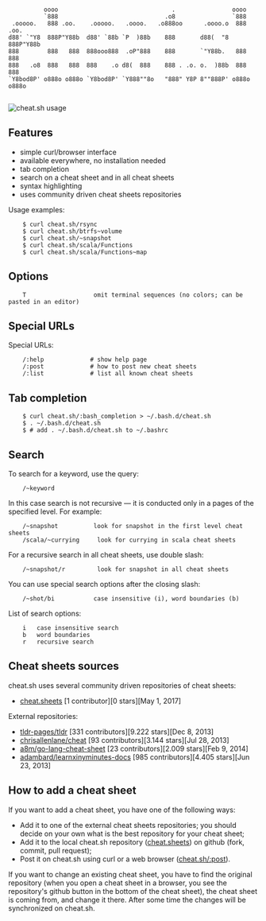 ```

          oooo                                .                oooo        
          `888                              .o8                `888        
 .ooooo.   888 .oo.    .ooooo.   .oooo.   .o888oo      .oooo.o  888 .oo.   
d88' `"Y8  888P"Y88b  d88' `88b `P  )88b    888       d88(  "8  888P"Y88b  
888        888   888  888ooo888  .oP"888    888       `"Y88b.   888   888  
888   .o8  888   888  888    .o d8(  888    888 . .o. o.  )88b  888   888  
`Y8bod8P' o888o o888o `Y8bod8P' `Y888""8o   "888" Y8P 8""888P' o888o o888o 


```

![cheat.sh usage](http://igor.chub.in/download/cheatsh-en.gif)

## Features

* simple curl/browser interface
* available everywhere, no installation needed
* tab completion
* search on a cheat sheet and in all cheat sheets
* syntax highlighting
* uses community driven cheat sheets repositories

Usage examples:

```
    $ curl cheat.sh/rsync
    $ curl cheat.sh/btrfs~volume
    $ curl cheat.sh/~snapshot
    $ curl cheat.sh/scala/Functions
    $ curl cheat.sh/scala/Functions~map
```

## Options

```
    T                   omit terminal sequences (no colors; can be pasted in an editor)
```

## Special URLs

Special URLs:

```
    /:help             # show help page
    /:post             # how to post new cheat sheets
    /:list             # list all known cheat sheets
```

## Tab completion

```
    $ curl cheat.sh/:bash_completion > ~/.bash.d/cheat.sh
    $ . ~/.bash.d/cheat.sh
    $ # add . ~/.bash.d/cheat.sh to ~/.bashrc
```

## Search

To search for a keyword, use the query:

```
    /~keyword
```

In this case search is not recursive — it is conducted only in a pages of the specified level.
For example:

```
    /~snapshot          look for snapshot in the first level cheat sheets 
    /scala/~currying     look for currying in scala cheat sheets
```

For a recursive search in all cheat sheets, use double slash:

```
    /~snapshot/r         look for snapshot in all cheat sheets
```

You can use special search options after the closing slash:

```
    /~shot/bi           case insensitive (i), word boundaries (b)
```

List of search options:

```
    i   case insensitive search
    b   word boundaries
    r   recursive search
```

## Cheat sheets sources

cheat.sh uses several community driven repositories
of cheat sheets:

* [cheat.sheets](https://github.com/chubin/cheat.sheets) [1 contributor][0 stars][May 1, 2017]

External repositories:

* [tldr-pages/tldr](https://github.com/tldr-pages/tldr) [331 contributors][9.222 stars][Dec 8, 2013]
* [chrisallenlane/cheat](https://github.com/chrisallenlane/cheat) [93 contributors][3.144 stars][Jul 28, 2013]
* [a8m/go-lang-cheat-sheet](https://github.com/a8m/go-lang-cheat-sheet) [23 contributors][2.009 stars][Feb 9, 2014]
* [adambard/learnxinyminutes-docs](https://github.com/adambard/learnxinyminutes-docs) [985 contributors][4.405 stars][Jun 23, 2013]

## How to add a cheat sheet

If you want to add a cheat sheet, you have one of the following
ways:

* Add it to one of the external cheat sheets repositories; you should decide on your own what is the best repository for your cheat sheet;
* Add it to the local cheat.sh repository ([cheat.sheets](https://github.com/chubin/cheat.sheets)) on github (fork, commit, pull request);
* Post it on cheat.sh using curl or a web browser ([cheat.sh/:post](http://cheat.sh/:post)).

If you want to change an existing cheat sheet,
you have to find the original repository (when you open a cheat sheet in a browser,
you see the repository's github button in the bottom of the cheat sheet),
the cheat sheet is coming from, and change it there.
After some time the changes will be synchronized on cheat.sh.

